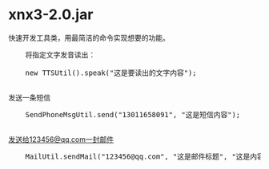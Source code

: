 # xnx3-2.0.jar

快速开发工具类，用最简洁的命令实现想要的功能。


  <pre>
    将指定文字发音读出：<br/>
    new TTSUtil().speak("这是要读出的文字内容");
  </pre>

发送一条短信<br/>
  <pre>
    SendPhoneMsgUtil.send("13011658091", "这是短信内容");
  </pre>
  
发送给123456@qq.com一封邮件<br/>
  <pre>
    MailUtil.sendMail("123456@qq.com", "这是邮件标题", "这是内容");
  </pre>
  
  
